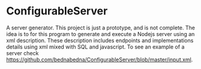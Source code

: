# ConfigurableServer
 A server generator.
 This project is just a prototype, and is not complete.
 The idea is to for this program to generate and execute a Nodejs server using an xml description.
 These description includes endpoints and implementations details using xml mixed with SQL and javascript.
 To see an example of a server check https://github.com/bednabedna/ConfigurableServer/blob/master/input.xml. 
